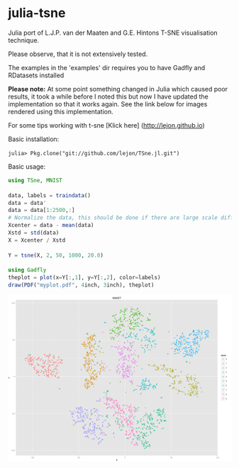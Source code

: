 julia-tsne
==========

Julia port of L.J.P. van der Maaten and G.E. Hintons T-SNE visualisation technique.

Please observe, that it is not extensively tested. 

The examples in the 'examples' dir requires you to have Gadfly and RDatasets installed

**Please note:** At some point something changed in Julia which caused poor results, it took a while before I noted this but now  I have updated the implementation so that it works again. See the link below for images rendered using this implementation.

For some tips working with t-sne [Klick here] (http://lejon.github.io)

Basic installation: 

  `julia> Pkg.clone("git://github.com/lejon/TSne.jl.git")`
  
Basic usage: 
  
```jl
using TSne, MNIST

data, labels = traindata()
data = data'
data = data[1:2500,:]
# Normalize the data, this should be done if there are large scale differences in the dataset
Xcenter = data - mean(data)
Xstd = std(data)
X = Xcenter / Xstd

Y = tsne(X, 2, 50, 1000, 20.0)

using Gadfly
theplot = plot(x=Y[:,1], y=Y[:,2], color=labels)
draw(PDF("myplot.pdf", 4inch, 3inch), theplot)
```

![](example.png)
